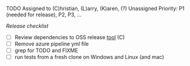 TODO
Assigned to (C)hristian, (L)arry, (K)aren, (?) Unassigned
Priority: P1 (needed for release), P2, P3, ...

*Release checklist*
- [ ] Review dependencies to OSS release [tool](https://msrtcrypto.visualstudio.com/Security%20and%20Cryptography/_componentGovernance/176514?_a=components&typeId=-2) (C)
- [ ] Remove azure pipeline yml file
- [ ] grep for TODO and FIXME
- [ ] run tests from a fresh clone on Windows and Linux (and mac)